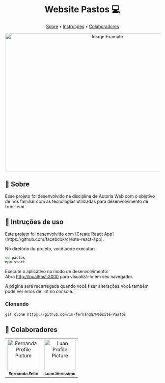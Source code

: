 
<h1 align="center" style="font-weight: bold;">Website Pastos 💻</h1>

<p align="center">
 <a href="#about">Sobre</a> • 
 <a href="#started">Instruções</a> • 
  <a href="#colab">Colaboradores</a> 
</p>


<p align="center">
    <img src="https://github.com/im-fernanda/Website-Pastos/assets/118316479/4ff1d66f-c934-4fb6-97f2-b49ab8dd252e.png" alt="Image Example" height="450px" width="650px">
</p>

<h2 id="about">📌 Sobre</h2>

Esse projeto foi desenvolvido na disciplina de Autoria Web com o objetivo de nos familiar com as tecnologias utilizadas para desenvolvimento de front-end.

<h2 id="started">🚀 Intruções de uso</h2>
Este projeto foi desenvolvido com [Create React App](https://github.com/facebook/create-react-app).

No diretório do projeto, você pode executar:

```bash
cd pastos
npm start
```

Execute o aplicativo no modo de desenvolvimento:\
Abra [http://localhost:3000](http://localhost:3000) para visualizá-lo em seu navegador.

A página será recarregada quando você fizer alterações.Você também pode ver erros de lint no console.


<h3>Clonando</h3>

```bash
git clone https://github.com/im-fernanda/Website-Pastos
```

<h2 id="colab">🤝 Colaboradores</h2>

<table>
  <tr>
    <td align="center">
      <a href="#">
        <img src="https://avatars.githubusercontent.com/im-fernanda" width="103px;" alt="Fernanda Profile Picture"/><br>
        <sub>
          <b>Fernanda Felix</b>
        </sub>
      </a>
    </td>
    <td align="center">
      <a href="#">
        <img src="https://avatars.githubusercontent.com/foioluan" width="103px;" alt="Luan Profile Picture"/><br>
        <sub>
          <b>Luan Veríssimo</b>
        </sub>
      </a>
    </td>

  </tr>
</table>

